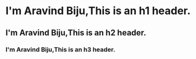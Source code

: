 # I'm Aravind Biju,This is an h1 header.
## I'm Aravind Biju,This is an h2 header.
### I'm Aravind Biju,This is an h3 header.
